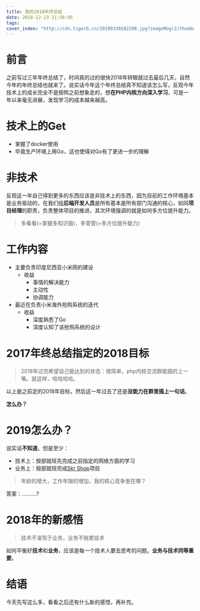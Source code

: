 ```yaml
---
title: 我的2018年终总结
date: 2018-12-23 21:56:05
tags:
cover_index: "http://cdn.tigerb.cn/20190330182108.jpg?imageMogr2/thumbnail/640x480!/format/webp/blur/1x0/quality/75|imageslim"
---
```


# 前言

之前写过三年年终总结了，时间真的过的很快2018年转眼就过去最后几天，自然今年的年终总结也就来了。说实话今年这个年终总结真不知道该怎么写，反观今年技术上的成长完全不是按照之前想象走的，想**在PHP内核方向深入学习**，可是一年以来毫无进展，发现学习的成本越来越高。

# 技术上的Get

- 掌握了docker使用
- 毕竟生产环境上用Go，这也使得对Go有了更进一步的理解

# 非技术

反观这一年自己得到更多的东西应该是非技术上的东西，因为目前的工作环境基本是业务驱动的，在我们组**后端开发人员**是所有基本是所有部门沟通的核心，如同**项目经理**的职责，负责整体项目的推进，其次环境强调的就是如何多方位提升能力。

> 多看看(=掌握多知识面)，多管管(=多方位提升能力)

# 工作内容

- 主要负责印度尼西亚小米网的建设
    + 收益
        * 事情的解决能力
        * 主动性
        * 协调能力   
- 最近在负责小米海外抢购系统的迭代
    + 收益
        * 深度熟悉了Go
        * 深度认知了该抢购系统的设计

# 2017年终总结指定的2018目标

> 2018年过完希望自己能达到的状态：很简单，php内核交流群能插的上一嘴。就这样，哈哈哈哈。

以上是之前定的2018年目标，然后这一年过去了还是**没能力在群里插上一句话**。

**怎么办？**

# 2019怎么办？

说实话**不知道**，但是至少：

- 技术上：按部就班先完成之前指定的网络方面的学习
- 业务上：按部就班完成[Skr Shop](http://skrshop.tech/)项目

> 年龄的增大，工作年限的增加，我的核心竞争里在哪？

答案：..........?

# 2018年的新感悟

> 技术不凌驾于业务，业务不拖累技术

如何平衡好**技术**和**业务**，应该是每一个技术人要去思考的问题。**业务与技术同等重要**。

# 结语

今天先写这么多，看看之后还有什么新的感悟，再补充。
